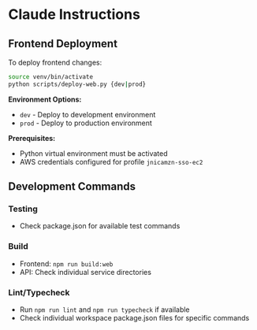 # Claude Instructions

## Frontend Deployment

To deploy frontend changes:

```bash
source venv/bin/activate
python scripts/deploy-web.py {dev|prod}
```

**Environment Options:**

- `dev` - Deploy to development environment
- `prod` - Deploy to production environment

**Prerequisites:**

- Python virtual environment must be activated
- AWS credentials configured for profile `jnicamzn-sso-ec2`

## Development Commands

### Testing

- Check package.json for available test commands

### Build

- Frontend: `npm run build:web`
- API: Check individual service directories

### Lint/Typecheck

- Run `npm run lint` and `npm run typecheck` if available
- Check individual workspace package.json files for specific commands

